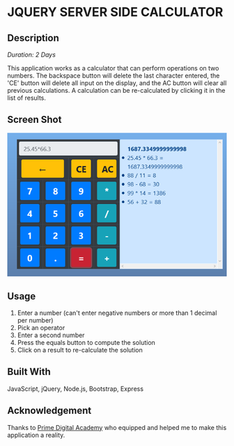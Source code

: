 # JQUERY SERVER SIDE CALCULATOR

## Description

_Duration: 2 Days_

This application works as a calculator that can perform operations on two numbers. The backspace button will delete the last character entered, the 'CE' button will delete all input on the display, and the AC button will clear all previous calculations. A calculation can be re-calculated by clicking it in the list of results. 

## Screen Shot

![Wireframe](images/calcPic.png)


## Usage

1. Enter a number (can't enter negative numbers or more than 1 decimal per number)
2. Pick an operator
3. Enter a second number
4. Press the equals button to compute the solution
5. Click on a result to re-calculate the solution


## Built With

JavaScript, jQuery, Node.js, Bootstrap, Express

## Acknowledgement
Thanks to [Prime Digital Academy](www.primeacademy.io) who equipped and helped me to make this application a reality.
